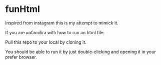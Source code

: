 # funHtml
Inspired from instagram this is my attempt to mimick it.

If you are unfamilira with how to run an html file:

Pull this repo to your local by cloning it. 

You should be able to run it by just double-clicking and opening it in your prefer browser.
